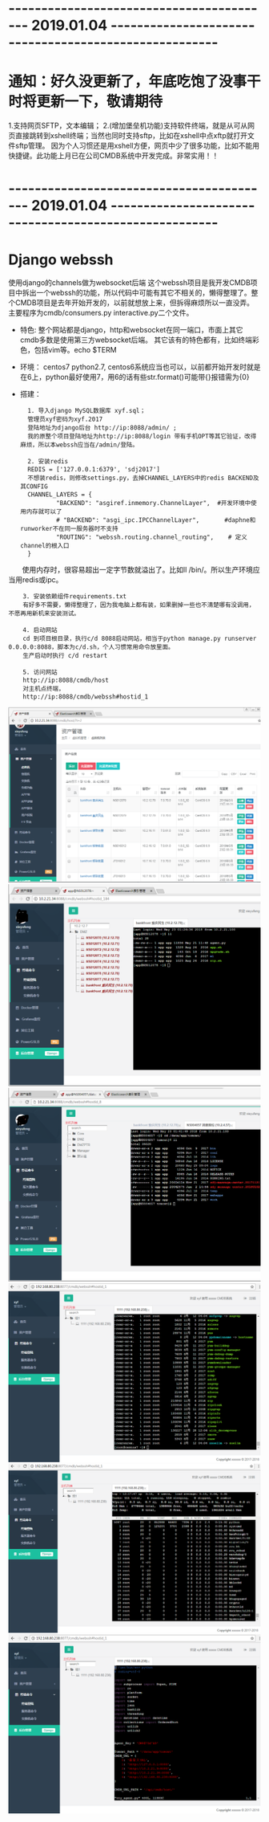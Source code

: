 # -----------------------------------------  2019.01.04  ------------------------------------------------------
# 通知：好久没更新了，年底吃饱了没事干时将更新一下，敬请期待
1.支持网页SFTP，文本编辑；
2.(增加堡垒机功能)支持软件终端，就是从可从网页直接跳转到xshell终端；当然也同时支持sftp，比如在xshell中点xftp就打开文件sftp管理。
因为个人习惯还是用xshell方便，网页中少了很多功能，比如不能用快捷键。此功能上月已在公司CMDB系统中开发完成。非常实用！！
# -----------------------------------------  2019.01.04  ------------------------------------------------------
# Django webssh
使用django的channels做为websocket后端
这个webssh项目是我开发CMDB项目中拆出一个webssh的功能，所以代码中可能有其它不相关的，懒得整理了。整个CMDB项目是去年开始开发的，以前就想放上来，但拆得麻烦所以一直没弄。
主要程序为cmdb/consumers.py interactive.py二个文件。

* 特色:
        整个网站都是django，http和websocket在同一端口，市面上其它cmdb多数是使用第三方websocket后端。
        其它该有的特色都有，比如终端彩色，包括vim等。echo $TERM

* 环境：
        centos7 python2.7,
        centos6系统应当也可以，以前都开始开发时就是在6上，python最好使用7，用6的话有些str.format()可能带{}报错需为{0}

* 搭建：
        
        1. 导入django MySQL数据库 xyf.sql；
        管理员xyf密码为xyf.2017
        登陆地址为django后台 http://ip:8088/admin/ ;
        我的原整个项目登陆地址为http://ip:8088/login 带有手机OPT等其它验证，改得麻烦，所以本webssh应当在/admin/登陆。

        2. 安装redis
        REDIS = ['127.0.0.1:6379', 'sdj2017']
        不想装redis，则修改settings.py，去掉CHANNEL_LAYERS中的redis BACKEND及其CONFIG
        CHANNEL_LAYERS = {
                "BACKEND": "asgiref.inmemory.ChannelLayer",  #开发环境中使用内存就可以了
                # "BACKEND": "asgi_ipc.IPCChannelLayer",       #daphne和runworker不在同一服务器时不支持
                "ROUTING": "webssh.routing.channel_routing",    # 定义channel的根入口
        }
        使用内存时，很容易超出一定字节数就溢出了。比如ll /bin/。所以生产环境应当用redis或ipc。
        
        3. 安装依赖组件requirements.txt
        有好多不需要，懒得整理了，因为我电脑上都有装，如果删掉一些也不清楚哪有没调用，不愿再用新机来安装测试。

        4. 启动网站
        cd 到项目根目录，执行c/d 8088启动网站，相当于python manage.py runserver 0.0.0.0:8088，脚本为c/d.sh，个人习惯常用命令放里面。
        生产启动时执行 c/d restart

        5. 访问网站
        http://ip:8088/cmdb/host
        对主机点终端，
        http://ip:8088/cmdb/webssh#hostid_1

![](./host.png)
![](./webssh.png)
![](./webssh2.png)
![](./ssh.png)
![](./top.png)
![vi](./vi.png  "vi")
